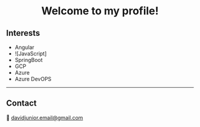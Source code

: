 <h1 align="center">
  Welcome to my profile!
</h1>

## Interests 

- Angular     
- ![JavaScript]
- SpringBoot  
- GCP
- Azure
- Azure DevOPS

---


<!--
Here are some ideas to get you started:

- 🔭 I’m currently working on ...
- 🌱 I’m currently learning ...
- 👯 I’m looking to collaborate on ...
- 🤔 I’m looking for help with ...
- 💬 Ask me about ...
- 📫 How to reach me: ...
- 😄 Pronouns: ...
- ⚡ Fun fact: ...
-->

## Contact
:email:	davidjunior.email@gmail.com
